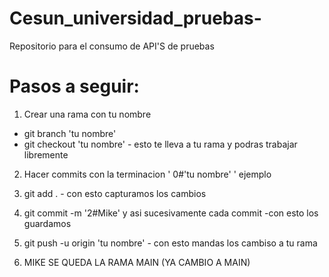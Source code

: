 # Cesun_universidad_pruebas-
Repositorio para el consumo de API'S de pruebas

# Pasos a seguir: 
1. Crear una rama con tu nombre
  - git branch 'tu nombre'
  - git checkout 'tu nombre' - esto te lleva a tu rama y podras trabajar libremente 

2. Hacer commits con la terminacion ' 0#'tu nombre' '
   ejemplo 
  1. git add . - con esto capturamos los cambios 
  2. git commit -m '2#Mike' y asi sucesivamente cada commit -con esto los guardamos 
  3. git push -u origin 'tu nombre' - con esto mandas los cambiso a tu rama
  
3. MIKE SE QUEDA LA RAMA MAIN (YA CAMBIO A MAIN)